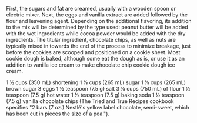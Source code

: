 First, the sugars and fat are creamed, usually with a wooden spoon or electric mixer. Next, the eggs and vanilla extract are added followed by the flour and leavening agent. Depending on the additional flavoring, its addition to the mix will be determined by the type used: peanut butter will be added with the wet ingredients while cocoa powder would be added with the dry ingredients. The titular ingredient, chocolate chips, as well as nuts are typically mixed in towards the end of the process to minimize breakage, just before the cookies are scooped and positioned on a cookie sheet. Most cookie dough is baked, although some eat the dough as is, or use it as an addition to vanilla ice cream to make chocolate chip cookie dough ice cream.

1 1⁄2 cups (350 mL) shortening
​1 1⁄8 cups (265 mL) sugar
​1 1⁄8 cups (265 mL) brown sugar
3 eggs
​1 1⁄2 teaspoon (7.5 g) salt
​3 1⁄8 cups (750 mL) of flour
​1 1⁄2 teaspoon (7.5 g) hot water
​1 1⁄2 teaspoon (7.5 g) baking soda
​1 1⁄2 teaspoon (7.5 g) vanilla
chocolate chips (The Tried and True Recipes cookbook specifies "2 bars (7 oz.) Nestlé's yellow label chocolate, semi-sweet, which has been cut in pieces the size of a pea.").